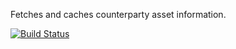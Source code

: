 Fetches and caches counterparty asset information.

[![Build Status](https://travis-ci.org/tokenly/counterparty-asset-info-cache.svg?branch=master)](https://travis-ci.org/tokenly/counterparty-asset-info-cache)
